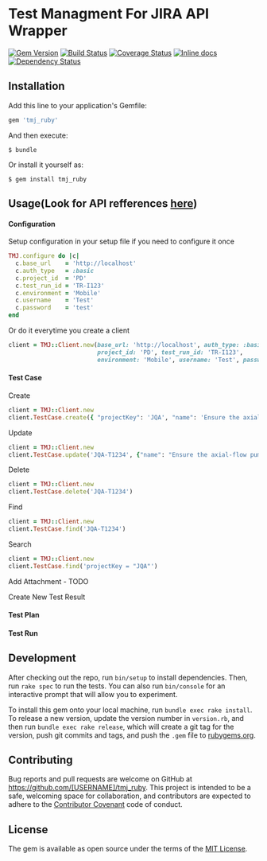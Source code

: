 # Test Managment For JIRA API Wrapper
[![Gem Version](https://badge.fury.io/rb/tmj_ruby.svg)](https://badge.fury.io/rb/tmj_ruby)
[![Build Status](https://travis-ci.org/frbk/tmj_ruby.svg?branch=master)](https://travis-ci.org/frbk/tmj_ruby)
[![Coverage Status](https://coveralls.io/repos/github/frbk/tmj_ruby/badge.svg?branch=master)](https://coveralls.io/github/frbk/tmj_ruby?branch=master)
[![Inline docs](http://inch-ci.org/github/frbk/tmj_ruby.svg?branch=master)](http://inch-ci.org/github/frbk/tmj_ruby)
[![Dependency Status](https://gemnasium.com/badges/github.com/frbk/tmj_ruby.svg)](https://gemnasium.com/github.com/frbk/tmj_ruby)

## Installation

Add this line to your application's Gemfile:

```ruby
gem 'tmj_ruby'
```

And then execute:

    $ bundle

Or install it yourself as:

    $ gem install tmj_ruby

## Usage(Look for API refferences [here](https://www.kanoah.com/docs/public-api/1.0/))

#### Configuration

Setup configuration in your setup file if you need to configure it once
```ruby
TMJ.configure do |c|
  c.base_url    = 'http://localhost'
  c.auth_type   = :basic
  c.project_id  = 'PD'
  c.test_run_id = 'TR-I123'
  c.environment = 'Mobile'
  c.username    = 'Test'
  c.password    = 'test'
end
```

Or do it everytime you create a client
```ruby
client = TMJ::Client.new(base_url: 'http://localhost', auth_type: :basic, 
                         project_id: 'PD', test_run_id: 'TR-I123', 
                         environment: 'Mobile', username: 'Test', password: 'test')
```

#### Test Case

Create
```ruby
client = TMJ::Client.new
client.TestCase.create({ "projectKey": 'JQA', "name": 'Ensure the axial-flow pump is enabled' })
```

Update
```ruby
client = TMJ::Client.new
client.TestCase.update('JQA-T1234', {"name": "Ensure the axial-flow pump is enabled"})
```

Delete
```ruby
client = TMJ::Client.new
client.TestCase.delete('JQA-T1234')
```

Find
```ruby
client = TMJ::Client.new
client.TestCase.find('JQA-T1234')
```

Search
```ruby
client = TMJ::Client.new
client.TestCase.find('projectKey = "JQA"')
```

Add Attachment - TODO

Create New Test Result

#### Test Plan
#### Test Run

## Development

After checking out the repo, run `bin/setup` to install dependencies. Then, run `rake spec` to run the tests. You can also run `bin/console` for an interactive prompt that will allow you to experiment.

To install this gem onto your local machine, run `bundle exec rake install`. To release a new version, update the version number in `version.rb`, and then run `bundle exec rake release`, which will create a git tag for the version, push git commits and tags, and push the `.gem` file to [rubygems.org](https://rubygems.org).

## Contributing

Bug reports and pull requests are welcome on GitHub at https://github.com/[USERNAME]/tmj_ruby. This project is intended to be a safe, welcoming space for collaboration, and contributors are expected to adhere to the [Contributor Covenant](http://contributor-covenant.org) code of conduct.


## License

The gem is available as open source under the terms of the [MIT License](http://opensource.org/licenses/MIT).
